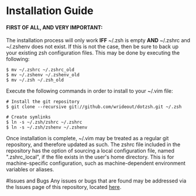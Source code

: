 # Installation Guide
#### FIRST OF ALL, AND VERY IMPORTANT: 
The installation process will only work **IFF** ~/.zsh is empty **AND** ~/.zshrc
and ~/.zshenv does not exist.  If this is not the case, then be sure to back up
your existing zsh configuration files.  This may be done by executing the
following:
    
    $ mv ~/.zshrc ~/.zshrc_old
    $ mv ~/.zshenv ~/.zshenv_old
    $ mv ~/.zsh ~/.zsh_old

Execute the following commands in order to install to your ~/.vim file:

    # Install the git repository
    $ git clone --recursive git://github.com/wrideout/dotzsh.git ~/.zsh
    
    # Create symlinks
    $ ln -s ~/.zsh/zshrc ~/.zshrc
    $ ln -s ~/.zsh/zshenv ~/.zshenv
    
Once installation is complete, ~/.vim may be treated as a regular git
repository, and therefore updated as such.  The zshrc file included in the
repository has the option of sourcing a local configuration file, named
".zshrc_local", if the file exists in the user's home directory.  This is for
machine-specific configuration, such as machine-dependent environment variables
or aliases.

#Issues and Bugs
Any issues or bugs that are found may be addressed via the Issues page of this
repository, located [here](https://github.com/wrideout/dotzsh/issues).
